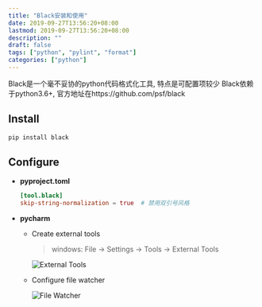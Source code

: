 ```yaml
---
title: "Black安装和使用"
date: 2019-09-27T13:56:20+08:00
lastmod: 2019-09-27T13:56:20+08:00
description: ""
draft: false
tags: ["python", "pylint", "format"]
categories: ["python"]
---
```


Black是一个毫不妥协的python代码格式化工具, 特点是可配置项较少
Black依赖于python3.6+, 官方地址在https://github.com/psf/black

## Install

```bash
pip install black
```

## Configure

* **pyproject.toml**

  ```toml
  [tool.black]
  skip-string-normalization = true  # 禁用双引号风格
  ```

* **pycharm**

  * Create external tools

     > windows: File -> Settings -> Tools -> External Tools
  
     ![External Tools](https://gitee.com/huanghuang927/picture-host/raw/master/20210413134138.png)
  
  * Configure file watcher
  
     ![File Watcher](https://gitee.com/huanghuang927/picture-host/raw/master/20210413134203.png)
